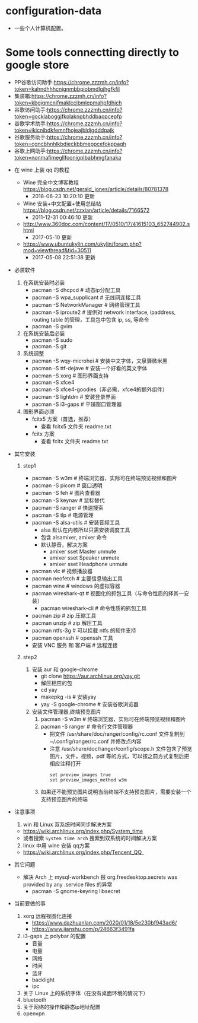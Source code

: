 # configuration-data
   * 一些个人计算机配置。

# Some tools connectting directly to google store 
   - PP谷歌访问助手:https://chrome.zzzmh.cn/info?token=kahndhhhcnignmbbpiobmdlgjhgfkfil
   - 集装箱:https://chrome.zzzmh.cn/info?token=kbgigmcnifmaklccibmlepmahpfdhjch
   - 谷歌访问助手:https://chrome.zzzmh.cn/info?token=gocklaboggjfkolaknpbhddbaopcepfp
   - 谷歌学术助手:https://chrome.zzzmh.cn/info?token=jkicnibdkfemnfhojeajbldjgdddpajk
   - 谷歌服务助手:https://chrome.zzzmh.cn/info?token=cgncbhnhlkbdieckbbmeppcefokppagh
   - 谷歌上网助手:https://chrome.zzzmh.cn/info?token=nonmafimegllfoonjgplbabhmgfanaka


* 在 wine 上装 qq 的教程
   - Wine 完全中文博客教程 https://blog.csdn.net/gerald_jones/article/details/80781378
      - 2018-06-23 10:20:10 更新
   - Wine 安装+中文配置+使用总结帖 https://blog.csdn.net/zzxian/article/details/7166572
      - 2011-12-31 00:46:10 更新
   - http://www.360doc.com/content/17/0510/17/41615103_652744902.shtml
      - 2017-05-10 更新
   - https://www.ubuntukylin.com/ukylin/forum.php?mod=viewthread&tid=30511
      - 2017-05-08 22:51:38 更新


* 必装软件
   1. 在系统安装时必装
      - pacman -S dhcpcd            # 动态ip分配工具
      - pacman -S wpa_supplicant    # 无线网连接工具
      - pacman -S NetworkManager    # 网络管理工具
      - pacman -S iproute2          # 提供对 network interface, ipaddress, routing table 的管理，工具包中包含 ip, ss, 等命令
      - pacman -S gvim
   2. 在系统安装后必装
      - pacman -S sudo
      - pacman -S git
   3. 系统调整
      - pacman -S wqy-microhei      # 安装中文字体，文泉驿微米黑
      - pacman -S ttf-dejave        # 安装一个好看的英文字体
      - pacman -S xorg              # 图形界面支持
      - pacman -S xfce4
      - pacman -S xfce4-goodies（非必需，xfce4的额外组件）
      - pacman -S lightdm           # 安装登录界面
      - pacman -S i3-gaps           # 平铺窗口管理器
   4. 图形界面必须
      - fcitx5 方案（首选，推荐）
         - 查看 fcitx5 文件夹 readme.txt
      - fcitx 方案
         - 查看 fcitx 文件夹 readme.txt
* 其它安装
   1. step1
      - pacman -S w3m               # 终端浏览器，实际可在终端预览视频和图片
      - pacman -S picom             # 窗口透明
      - pacman -S feh               # 图片查看器
      - pacman -S keynav            # 鼠标替代
      - pacman -S ranger            # 快速搜索
      - pacman -S tlp               # 电源管理
      - pacman -S alsa-utils        # 安装音频工具
         - alsa 默认在内核所以只需安装调度工具
         - 包含 alsamixer, amixer 命令
         - 默认静音，解决方案
            - amixer sset Master unmute
            - amixer sset Speaker unmute
            - amixer sset Headphone unmute
      - pacman vlc                  # 视频播放器
      - pacman neofetch             # 主要信息输出工具
      - pacman wine                 # windows 的虚拟容器
      - pacman wireshark-qt         # 视图化的抓包工具（与命令性质的择其一安装）
         - pacman wireshark-cli         # 命令性质的抓包工具
      - pacman zip                  # zip 压缩工具
      - pacman unzip                # zip 解压工具
      - pacman ntfs-3g              # 可以挂载 ntfs 的软件支持
      - pacman openssh              # openssh 工具
      - 安装 VNC 服务 和 客户端     # 远程连接

   2. step2
      1. 安装 aur 和 google-chrome
         - git clone https://aur.archlinux.org/yay.git
         - 解压相应的包
         - cd yay
         - makepkg -is            # 安装yay
         - yay -S google-chrome   # 安装谷歌浏览器
      2. 安装文件管理器,终端预览图片
         1. pacman -S w3m    # 终端浏览器，实际可在终端预览视频和图片
         2. pacman -S ranger # 命令行文件管理器
            - 把文件 /usr/share/doc/ranger/config/rc.conf 文件复制到 ~/.config/ranger/rc.conf 并修改点内容
            - 注意 /usr/share/doc/ranger/config/scope.h 文件包含了预览图片，文件，视频，pdf 等的方式，可以按之前方式复制后把相应注释打开
               ```
               set preview_images true
               set preview_images_method w3m
               ```
         3. 如果还不能预览图片说明当前终端不支持预览图片，需要安装一个支持预览图片的终端

* 注意事项
   1. win 和 Linux 双系统时间同步解决方案
     - https://wiki.archlinux.org/index.php/System_time
     - 或者搜索 `System time arch` 搜索到双系统的时间解决方案
   2. linux 中用 wine 安装 qq方案
     - https://wiki.archlinux.org/index.php/Tencent_QQ_

* 其它问题
   - 解决 Arch 上 mysql-workbench 报 org.freedesktop.secrets was provided by any .service files 的异常
      - pacman -S gnome-keyring libsecret


* 当前要做的事
   1. xorg 远程视图化连接
      - https://www.dazhuanlan.com/2020/01/18/5e230bf943ad6/
      - https://www.jianshu.com/p/24663f3491fa
   2. i3-gaps 上 polybar 的配置
      - 音量
      - 电量
      - 网络
      - 时间
      - 蓝牙
      - backlight
      - ipc
   3. 关于 Linux 上的系统字体（在没有桌面环境的情况下）
   4. bluetooth
   5. 关于网络的操作和静态ip地址配置
   6. openvpn



